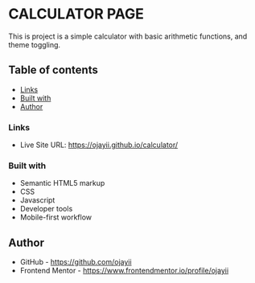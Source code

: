 # CALCULATOR PAGE 

This is project is a simple calculator with basic arithmetic functions, and theme toggling.

## Table of contents

- [Links](#links)
- [Built with](#built-with)
- [Author](#author)

### Links

- Live Site URL: https://ojayii.github.io/calculator/

### Built with

- Semantic HTML5 markup
- CSS
- Javascript
- Developer tools
- Mobile-first workflow

## Author

- GitHub - https://github.com/ojayii
- Frontend Mentor - https://www.frontendmentor.io/profile/ojayii
